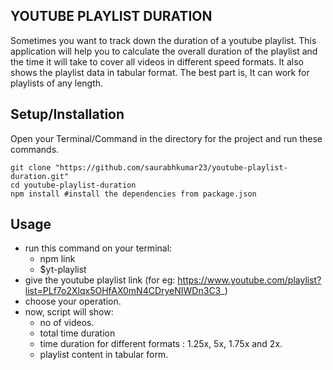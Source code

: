 ## YOUTUBE PLAYLIST DURATION
Sometimes you want to track down the duration of a youtube playlist. This application will help you to calculate the overall duration of the playlist and the time it will take to cover all videos in different speed formats. It also shows the playlist data in tabular format. The best part is, It can work for playlists of any length.

## Setup/Installation
Open your Terminal/Command in the directory for the project and run these commands.
    
    git clone "https://github.com/saurabhkumar23/youtube-playlist-duration.git"
    cd youtube-playlist-duration
    npm install #install the dependencies from package.json

## Usage
- run this command on your terminal:
    - npm link
    - $yt-playlist
- give the youtube playlist link (for eg: https://www.youtube.com/playlist?list=PLf7o2Xlqx5OHfAX0mN4CDryeNIWDn3C3_)
- choose your operation. 
- now, script will show:
    - no of videos.
    - total time duration
    - time duration for different formats : 1.25x, 5x, 1.75x and 2x.
    - playlist content in tabular form.
